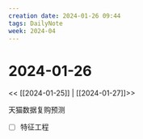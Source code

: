 ```yaml
---
creation date: 2024-01-26 09:44
tags: DailyNote
week: 2024-04
---
```


# 2024-01-26

<< [[2024-01-25]] | [[2024-01-27]]>>

天猫数据复购预测
- [ ] 特征工程


